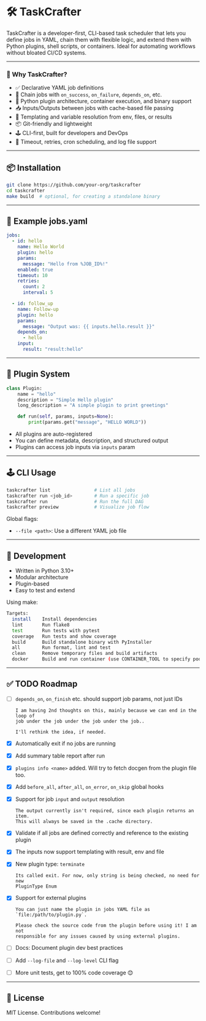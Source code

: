 # 🛠️ TaskCrafter

TaskCrafter is a developer-first, CLI-based task scheduler that lets you define jobs in YAML, chain them with flexible logic, and extend them with Python plugins, shell scripts, or containers. Ideal for automating workflows without bloated CI/CD systems.

---

### 🚀 Why TaskCrafter?

- ✅ Declarative YAML job definitions
- 🔁 Chain jobs with `on_success`, `on_failure`, `depends_on`, etc.
- 🧩 Python plugin architecture, container execution, and binary support
- 📥 Inputs/Outputs between jobs with cache-based file passing
- 🧠 Templating and variable resolution from env, files, or results
- 📦 Git-friendly and lightweight
- 🕹️ CLI-first, built for developers and DevOps
- 🧯 Timeout, retries, cron scheduling, and log file support

---

## 📦 Installation

```bash
git clone https://github.com/your-org/taskcrafter
cd taskcrafter
make build  # optional, for creating a standalone binary
```

---

## 📝 Example jobs.yaml

```yaml
jobs:
  - id: hello
    name: Hello World
    plugin: hello
    params:
      message: "Hello from %JOB_ID%!"
    enabled: true
    timeout: 10
    retries:
      count: 2
      interval: 5

  - id: follow_up
    name: Follow-up
    plugin: hello
    params:
      message: "Output was: {{ inputs.hello.result }}"
    depends_on:
      - hello
    input:
      result: "result:hello"
```

---

## 🧩 Plugin System

```python
class Plugin:
    name = "hello"
    description = "Simple Hello plugin"
    long_description = "A simple plugin to print greetings"

    def run(self, params, inputs=None):
        print(params.get("message", "HELLO WORLD"))
```

- All plugins are auto-registered
- You can define metadata, description, and structured output
- Plugins can access job inputs via `inputs` param

---

## 🕹️ CLI Usage

```bash
taskcrafter list                # List all jobs
taskcrafter run <job_id>        # Run a specific job
taskcrafter run                 # Run the full DAG
taskcrafter preview             # Visualize job flow
```

Global flags:

- `--file <path>`: Use a different YAML job file

---

## 🧪 Development

- Written in Python 3.10+
- Modular architecture
- Plugin-based
- Easy to test and extend

Using make:

```bash
Targets:
  install    Install dependencies
  lint       Run flake8
  test       Run tests with pytest
  coverage   Run tests and show coverage
  build      Build standalone binary with PyInstaller
  all        Run format, lint and test
  clean      Remove temporary files and build artifacts
  docker     Build and run container (use CONTAINER_TOOL to specify podman or docker)
```

---

## ✅ TODO Roadmap

- [ ] `depends_on`, `on_finish` etc. should support job params, not just IDs

      I am having 2nd thoughts on this, mainly because we can end in the loop of
      job under the job under the job under the job..

      I'll rethink the idea, if needed.

- [x] Automatically exit if no jobs are running
- [x] Add summary table report after run
- [x] `plugins info <name>` added. Will try to fetch docgen from the plugin file too.
- [x] Add `before_all`, `after_all`, `on_error`, `on_skip` global hooks
- [x] Support for job `input` and `output` resolution

      The output currently isn't required, since each plugin returns an item.
      This will always be saved in the .cache directory.

- [x] Validate if all jobs are defined correctly and reference to the existing plugin
- [x] The inputs now support templating with result, env and file
- [x] New plugin type: `terminate`

      Its called exit. For now, only string is being checked, no need for new
      PluginType Enum

- [x] Support for external plugins

      You can just name the plugin in jobs YAML file as `file:/path/to/plugin.py`.

      Please check the source code from the plugin before using it! I am not
      responsible for any issues caused by using external plugins.

- [ ] Docs: Document plugin dev best practices
- [ ] Add `--log-file` and `--log-level` CLI flag
- [ ] More unit tests, get to 100% code coverage 😊

---

## 📄 License

MIT License. Contributions welcome!
